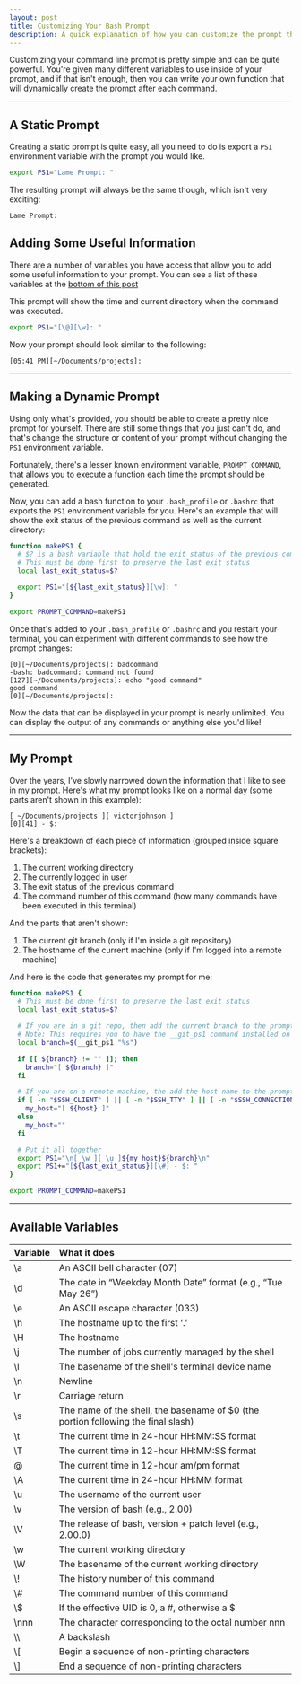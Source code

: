 ```yaml
---
layout: post
title: Customizing Your Bash Prompt
description: A quick explanation of how you can customize the prompt that's shown in your bash terminal.
---
```


Customizing your command line prompt is pretty simple and can be quite powerful. You're given many different variables to use inside of your prompt, and if that isn't enough, then you can write your own function that will dynamically create the prompt after each command.

---

## A Static Prompt

Creating a static prompt is quite easy, all you need to do is export a `PS1` environment variable with the prompt you would like.

```bash
export PS1="Lame Prompt: "
```

The resulting prompt will always be the same though, which isn't very exciting:

```
Lame Prompt:
```

## Adding Some Useful Information

There are a number of variables you have access that allow you to add some useful information to your prompt. You can see a list of these variables at the [bottom of this post](#available-variables)

This prompt will show the time and current directory when the command was executed.

```bash
export PS1="[\@][\w]: "
```

Now your prompt should look similar to the following:

```
[05:41 PM][~/Documents/projects]:
```

---

## Making a Dynamic Prompt

Using only what's provided, you should be able to create a pretty nice prompt for yourself. There are still some things that you just can't do, and that's change the structure or content of your prompt without changing the `PS1` environment variable.

Fortunately, there's a lesser known environment variable, `PROMPT_COMMAND`, that allows you to execute a function each time the prompt should be generated.

Now, you can add a bash function to your `.bash_profile` or `.bashrc` that exports the `PS1` environment variable for you. Here's an example that will show the exit status of the previous command as well as the current directory:

```bash
function makePS1 {
  # $? is a bash variable that hold the exit status of the previous command.
  # This must be done first to preserve the last exit status
  local last_exit_status=$?

  export PS1="[${last_exit_status}][\w]: "
}

export PROMPT_COMMAND=makePS1
```

Once that's added to your `.bash_profile` or `.bashrc` and you restart your terminal, you can experiment with different commands to see how the prompt changes:

```
[0][~/Documents/projects]: badcommand
-bash: badcommand: command not found
[127][~/Documents/projects]: echo "good command"
good command
[0][~/Documents/projects]:
```

Now the data that can be displayed in your prompt is nearly unlimited. You can display the output of any commands or anything else you'd like!

---

## My Prompt

Over the years, I've slowly narrowed down the information that I like to see in my prompt. Here's what my prompt looks like on a normal day (some parts aren't shown in this example):

```
[ ~/Documents/projects ][ victorjohnson ]
[0][41] - $:
```

Here's a breakdown of each piece of information (grouped inside square brackets):

1. The current working directory
2. The currently logged in user
3. The exit status of the previous command
4. The command number of this command (how many commands have been executed in this terminal)

And the parts that aren't shown:

1. The current git branch (only if I'm inside a git repository)
2. The hostname of the current machine (only if I'm logged into a remote machine)

And here is the code that generates my prompt for me:

```bash
function makePS1 {
  # This must be done first to preserve the last exit status
  local last_exit_status=$?

  # If you are in a git repo, then add the current branch to the prompt
  # Note: This requires you to have the __git_ps1 command installed on your machine
  local branch=$(__git_ps1 "%s")

  if [[ ${branch} != "" ]]; then
    branch="[ ${branch} ]"
  fi

  # If you are on a remote machine, the add the host name to the prompt
  if [ -n "$SSH_CLIENT" ] || [ -n "$SSH_TTY" ] || [ -n "$SSH_CONNECTION" ]; then
    my_host="[ ${host} ]"
  else
    my_host=""
  fi

  # Put it all together
  export PS1="\n[ \w ][ \u ]${my_host}${branch}\n"
  export PS1+="[${last_exit_status}][\#] - $: "
}

export PROMPT_COMMAND=makePS1
```

---

## Available Variables

| Variable | What it does                                                                      |
|:---------|:----------------------------------------------------------------------------------|
| \a       | An ASCII bell character (07)                                                      |
| \d       | The date in “Weekday Month Date” format (e.g., “Tue May 26”)                      |
| \e       | An ASCII escape character (033)                                                   |
| \h       | The hostname up to the first ‘.’                                                  |
| \H       | The hostname                                                                      |
| \j       | The number of jobs currently managed by the shell                                 |
| \l       | The basename of the shell's terminal device name                                  |
| \n       | Newline                                                                           |
| \r       | Carriage return                                                                   |
| \s       | The name of the shell, the basename of $0 (the portion following the final slash) |
| \t       | The current time in 24-hour HH:MM:SS format                                       |
| \T       | The current time in 12-hour HH:MM:SS format                                       |
| \@       | The current time in 12-hour am/pm format                                          |
| \A       | The current time in 24-hour HH:MM format                                          |
| \u       | The username of the current user                                                  |
| \v       | The version of bash (e.g., 2.00)                                                  |
| \V       | The release of bash, version + patch level (e.g., 2.00.0)                         |
| \w       | The current working directory                                                     |
| \W       | The basename of the current working directory                                     |
| \\!      | The history number of this command                                                |
| \\#      | The command number of this command                                                |
| \\$      | If the effective UID is 0, a #, otherwise a $                                     |
| \nnn     | The character corresponding to the octal number nnn                               |
| \\\\     | A backslash                                                                       |
| \\[      | Begin a sequence of non-printing characters                                       |
| \\]      | End a sequence of non-printing characters                                         |
